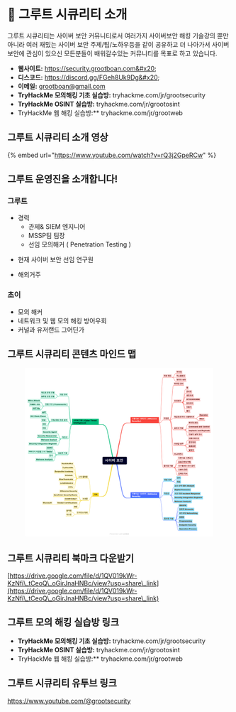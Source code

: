 # 👋 그루트 시큐리티 소개

그루트 시큐리티는 사이버 보안 커뮤니티로서 여러가지 사이버보안 해킹 기술강의 뿐만 아니라 여러 재밌는 사이버 보안 주제/팁/노하우등을 같이 공유하고 더 나아가서 사이버보안에 관심이 있으신 모든분들이 배워갈수있는 커뮤니티를 목표로 하고 있습니다.

* **웹사이트:** https://security.grootboan.com&#x20;
* **디스코드:** https://discord.gg/FGeh8Uk9Dg&#x20;
* **이메일:** grootboan@gmail.com
* **TryHackMe 모의해킹 기초 실습방:** tryhackme.com/jr/grootsecurity
* **TryHackMe OSINT 실습방:** tryhackme.com/jr/grootosint
* TryHackMe 웹 해킹 실습방:** tryhackme.com/jr/grootweb

## 그루트 시큐리티 소개 영상

{% embed url="https://www.youtube.com/watch?v=rQ3j2GpeRCw" %}

## 그루트 운영진을 소개합니다!

### 그루트
* 경력   
	* 관제& SIEM 엔지니어 
	* MSSP팀 팀장
	- 선임 모의해커 ( Penetration Testing )
-  현재 사이버 보안 선임 연구원
*  해외거주

### 초이
* 모의 해커
* 네트워크 및 웹 모의 해킹 방어우회
* 커널과 유저랜드 그어딘가&#x20;



## 그루트 시큐리티 콘텐츠 마인드 맵

<figure><img src=".gitbook/assets/사이버 보안 마인드맵 최종.png" alt=""><figcaption></figcaption></figure>

## 그루트 시큐리티 북마크 다운받기

[https://drive.google.com/file/d/1QV019kWr-KzNfi\_tCeoQ\_oGirJnaHNBc/view?usp=share\_link](https://drive.google.com/file/d/1QV019kWr-KzNfi\_tCeoQ\_oGirJnaHNBc/view?usp=share\_link)

## 그루트 모의 해킹 실습방 링크
* **TryHackMe 모의해킹 기초 실습방:** tryhackme.com/jr/grootsecurity
* **TryHackMe OSINT 실습방:** tryhackme.com/jr/grootosint
* TryHackMe 웹 해킹 실습방:** tryhackme.com/jr/grootweb


## 그루트 시큐리티 유투브 링크
https://www.youtube.com/@grootsecurity



